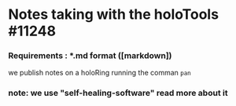 # Notes taking with the holoTools #11248

### Requirements : *.md format ([markdown])

we publish notes on a holoRing running the comman
``pan``













### note: we use "self-healing-software" read more about it


